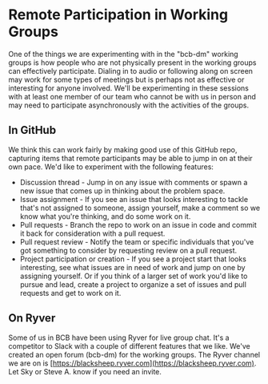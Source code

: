 # Remote Participation in Working Groups
One of the things we are experimenting with in the "bcb-dm" working groups is how people who are not physically present in the working groups can effectively participate. Dialing in to audio or following along on screen may work for some types of meetings but is perhaps not as effective or interesting for anyone involved. We'll be experimenting in these sessions with at least one member of our team who cannot be with us in person and may need to participate asynchronously with the activities of the groups.

## In GitHub

We think this can work fairly by making good use of this GitHub repo, capturing items that remote participants may be able to jump in on at their own pace. We'd like to experiment with the following features:

* Discussion thread - Jump in on any issue with comments or spawn a new issue that comes up in thinking about the problem space.
* Issue assignment - If you see an issue that looks interesting to tackle that's not assigned to someone, assign yourself, make a comment so we know what you're thinking, and do some work on it.
* Pull requests - Branch the repo to work on an issue in code and commit it back for consideration with a pull request.
* Pull request review - Notify the team or specific individuals that you've got something to consider by requesting review on a pull request.
* Project participation or creation - If you see a project start that looks interesting, see what issues are in need of work and jump on one by assigning yourself. Or if you think of a larger set of work you'd like to pursue and lead, create a project to organize a set of issues and pull requests and get to work on it.

## On Ryver

Some of us in BCB have been using Ryver for live group chat. It's a competitor to Slack with a couple of different features that we like. We've created an open forum (bcb-dm) for the working groups. The Ryver channel we are on is [https://blacksheep.ryver.com](https://blacksheep.ryver.com). Let Sky or Steve A. know if you need an invite.